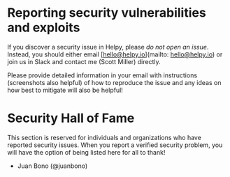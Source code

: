 # Reporting security vulnerabilities and exploits

If you discover a security issue in Helpy, please *do not open an issue*.  Instead, you should
either email [hello@helpy.io](mailto: hello@helpy.io) or join us in Slack and contact me (Scott Miller) 
directly.

Please provide detailed information in your email with instructions (screenshots also helpful) of how to
reproduce the issue and any ideas on how best to mitigate will also be helpful!

# Security Hall of Fame

This section is reserved for individuals and organizations who have reported security issues. When
you report a verified security problem, you will have the option of being listed here for all to thank!

- Juan Bono (@juanbono)
